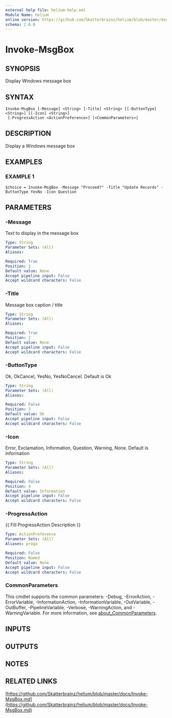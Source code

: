 ```yaml
---
external help file: helium-help.xml
Module Name: helium
online version: https://github.com/Skatterbrainz/helium/blob/master/docs/Invoke-MsgBox.md
schema: 2.0.0
---
```


# Invoke-MsgBox

## SYNOPSIS
Display Windows message box

## SYNTAX

```
Invoke-MsgBox [-Message] <String> [-Title] <String> [[-ButtonType] <String>] [[-Icon] <String>]
 [-ProgressAction <ActionPreference>] [<CommonParameters>]
```

## DESCRIPTION
Display a Windows message box

## EXAMPLES

### EXAMPLE 1
```
$choice = Invoke-MsgBox -Message "Proceed?" -Title "Update Records" -ButtonType YesNo -Icon Question
```

## PARAMETERS

### -Message
Text to display in the message box

```yaml
Type: String
Parameter Sets: (All)
Aliases:

Required: True
Position: 1
Default value: None
Accept pipeline input: False
Accept wildcard characters: False
```

### -Title
Message box caption / title

```yaml
Type: String
Parameter Sets: (All)
Aliases:

Required: True
Position: 2
Default value: None
Accept pipeline input: False
Accept wildcard characters: False
```

### -ButtonType
Ok, OkCancel, YesNo, YesNoCancel.
Default is Ok

```yaml
Type: String
Parameter Sets: (All)
Aliases:

Required: False
Position: 3
Default value: Ok
Accept pipeline input: False
Accept wildcard characters: False
```

### -Icon
Error, Exclamation, Information, Question, Warning, None.
Default is Information

```yaml
Type: String
Parameter Sets: (All)
Aliases:

Required: False
Position: 4
Default value: Information
Accept pipeline input: False
Accept wildcard characters: False
```

### -ProgressAction
{{ Fill ProgressAction Description }}

```yaml
Type: ActionPreference
Parameter Sets: (All)
Aliases: proga

Required: False
Position: Named
Default value: None
Accept pipeline input: False
Accept wildcard characters: False
```

### CommonParameters
This cmdlet supports the common parameters: -Debug, -ErrorAction, -ErrorVariable, -InformationAction, -InformationVariable, -OutVariable, -OutBuffer, -PipelineVariable, -Verbose, -WarningAction, and -WarningVariable. For more information, see [about_CommonParameters](http://go.microsoft.com/fwlink/?LinkID=113216).

## INPUTS

## OUTPUTS

## NOTES

## RELATED LINKS

[https://github.com/Skatterbrainz/helium/blob/master/docs/Invoke-MsgBox.md](https://github.com/Skatterbrainz/helium/blob/master/docs/Invoke-MsgBox.md)

